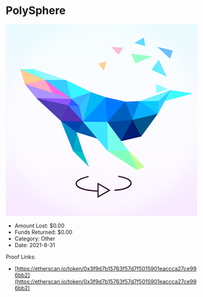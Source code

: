 # PolySphere
![PolySphere](/rektimages/PolySphere.png)
- Amount Lost: $0.00
- Funds Returned: $0.00
- Category: Other
- Date: 2021-8-31



Proof Links:
- [https://etherscan.io/token/0x3f9d7b15763f57d7f5015901eaccca27ce996bb2](https://etherscan.io/token/0x3f9d7b15763f57d7f5015901eaccca27ce996bb2)



